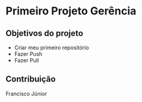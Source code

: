 # Primeiro Projeto Gerência

## Objetivos do projeto
* Criar meu primeiro repositório
* Fazer Push
* Fazer Pull

## Contribuição
Francisco Júnior
